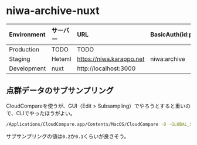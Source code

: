 # niwa-archive-nuxt

| Environment | サーバー  | URL                        | BasicAuth(id:pw) |
|:------------|:---------|:---------------------------|:-----------------|
| Production  | TODO     | TODO                       |                  |
| Staging     | Heteml   | https://niwa.karappo.net   | niwa:archive     |
| Development | nuxt     | http://localhost:3000      |                  |

## 点群データのサブサンプリング

CloudCompareを使うが、GUI（Edit > Subsampling）でやろうとすると重いので、CLIでやったほうがよい。

```sh
/Applications/CloudCompare.app/Contents/MacOS/CloudCompare -O -GLOBAL_SHIFT AUTO /path/to/raw-data.e57  -C_EXPORT_FMT E57 -SS SPATIAL 0.2 -SAVE_CLOUDS ALL_AT_ONCE
```

サブサンプリングの値は`0.2`か`0.1`くらいが良さそう。
